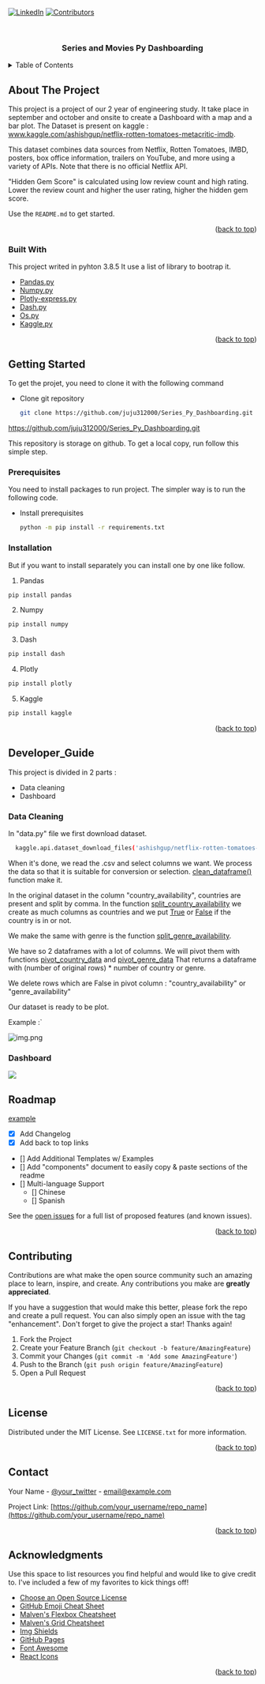 <div id="top"></div>

[![LinkedIn][linkedin-shield]][linkedin-url]
[![Contributors][contributors-shield]][contributors-url]


<!-- PROJECT LOGO -->
<br />
<div align="center">

  <h3 align="center">Series and Movies Py Dashboarding</h3>


</div>

<!-- TABLE OF CONTENTS -->
<details>
  <summary>Table of Contents</summary>
  <ol>
    <li>
      <a href="#about-the-project">About The Project</a>
      <ul>
        <li><a href="#built-with">Built With</a></li>
      </ul>
    </li>
    <li>
      <a href="#getting-started">Getting Started</a>
      <ul>
        <li><a href="#prerequisites">Prerequisites</a></li>
        <li><a href="#installation">Installation</a></li>
      </ul>
    </li>
    <li>
      <a href="#developer_guide">Developer_Guide</a></li>
      <ul>
        <li><a href="#data_cleaning">Data_Cleaning</a></li>
        <li><a href="#dashboard">Dashboard</a></li>
      </ul>
    <li><a href="#roadmap">Roadmap</a></li>
    <li><a href="#contributing">Contributing</a></li>
    <li><a href="#license">License</a></li>
    <li><a href="#contact">Contact</a></li>
    <li><a href="#acknowledgments">Acknowledgments</a></li>
  </ol>
</details>



<!-- ABOUT THE PROJECT -->
## About The Project

This project is a project of our 2 year of engineering study. It take place in september and october and onsite to create a Dashboard with a map and a bar plot. 
The Dataset is present on kaggle : 
www.kaggle.com/ashishgup/netflix-rotten-tomatoes-metacritic-imdb.

This dataset combines data sources from Netflix, Rotten Tomatoes, IMBD, posters, box office information, 
trailers on YouTube, and more using a variety of APIs. 
Note that there is no official Netflix API.

"Hidden Gem Score" is calculated using low review count and high rating. Lower the review count and higher the user rating, higher the hidden gem score.

Use the `README.md` to get started.

<p align="right">(<a href="#top">back to top</a>)</p>

### Built With

This project writed in pyhton 3.8.5 It use a list of library to bootrap it.

* [Pandas.py](https://pandas.pydata.org)
* [Numpy.py](https://numpy.org)
* [Plotly-express.py](https://plotly.com/python/plotly-express/)
* [Dash.py](https://dash.plotly.com)
* [Os.py](https://docs.python.org/fr/3/library/os.html)
* [Kaggle.py](https://github.com/Kaggle/kaggle-api)

<p align="right">(<a href="#top">back to top</a>)</p>



<!-- GETTING STARTED -->
## Getting Started

To get the projet, you need to clone it with the following command 

* Clone git repository
  ```sh
  git clone https://github.com/juju312000/Series_Py_Dashboarding.git
  ```

https://github.com/juju312000/Series_Py_Dashboarding.git 

This repository is storage on github.
To get a local copy, run follow this simple step.

### Prerequisites

You need to install packages to run project.
The simpler way is to run the following code.

* Install prerequisites
  ```sh
  python -m pip install -r requirements.txt
  ```


### Installation

But if you want to install separately you can install one by one like follow.

1. Pandas
  ```sh
  pip install pandas
  ```
2. Numpy
  ```sh
  pip install numpy
  ```
3. Dash
  ```sh
  pip install dash
  ```
4. Plotly
  ```sh
  pip install plotly
  ```
5. Kaggle
  ```sh
  pip install kaggle
  ```

<p align="right">(<a href="#top">back to top</a>)</p>



<!-- Developer_Guide -->
## Developer_Guide

This project is divided in 2 parts :

* Data cleaning 
* Dashboard


### Data Cleaning 

In "data.py" file we first download dataset.
```sh
  kaggle.api.dataset_download_files('ashishgup/netflix-rotten-tomatoes-metacritic-imdb', path='.', unzip=True)
  ```
When it's done, we read the .csv and select columns we want.
We process the data so that it is suitable for conversion or selection.
[clean_dataframe()](data.py) function make it.

In the original dataset in the column "country_availability", countries are present and split by comma.
In the function [split_country_availability](data.py) we create as much columns as countries and we put [True]() or [False]() 
if the country is in or not.

We make the same with genre is the function [split_genre_availability](data.py).

We have so 2 dataframes with a lot of columns. We will pivot them with functions [pivot_country_data](data.py) and [pivot_genre_data](data.py)
That returns a dataframe with (number of original rows) * number of country or genre.

We delete rows which are False in pivot column : "country_availability" or "genre_availability"

Our dataset is ready to be plot.

Example :`

![img.png](data/img.png)


### Dashboard



![](data/example.png)

<!-- ROADMAP -->
## Roadmap
[example](data/example.png?raw=true)

- [x] Add Changelog
- [x] Add back to top links
- [] Add Additional Templates w/ Examples
- [] Add "components" document to easily copy & paste sections of the readme
- [] Multi-language Support
    - [] Chinese
    - [] Spanish

See the [open issues](https://github.com/othneildrew/Best-README-Template/issues) for a full list of proposed features (and known issues).

<p align="right">(<a href="#top">back to top</a>)</p>



<!-- CONTRIBUTING -->
## Contributing

Contributions are what make the open source community such an amazing place to learn, inspire, and create. Any contributions you make are **greatly appreciated**.

If you have a suggestion that would make this better, please fork the repo and create a pull request. You can also simply open an issue with the tag "enhancement".
Don't forget to give the project a star! Thanks again!

1. Fork the Project
2. Create your Feature Branch (`git checkout -b feature/AmazingFeature`)
3. Commit your Changes (`git commit -m 'Add some AmazingFeature'`)
4. Push to the Branch (`git push origin feature/AmazingFeature`)
5. Open a Pull Request

<p align="right">(<a href="#top">back to top</a>)</p>



<!-- LICENSE -->
## License

Distributed under the MIT License. See `LICENSE.txt` for more information.

<p align="right">(<a href="#top">back to top</a>)</p>



<!-- CONTACT -->
## Contact

Your Name - [@your_twitter](https://twitter.com/your_username) - email@example.com

Project Link: [https://github.com/your_username/repo_name](https://github.com/your_username/repo_name)

<p align="right">(<a href="#top">back to top</a>)</p>



<!-- ACKNOWLEDGMENTS -->
## Acknowledgments

Use this space to list resources you find helpful and would like to give credit to. I've included a few of my favorites to kick things off!

* [Choose an Open Source License](https://choosealicense.com)
* [GitHub Emoji Cheat Sheet](https://www.webpagefx.com/tools/emoji-cheat-sheet)
* [Malven's Flexbox Cheatsheet](https://flexbox.malven.co/)
* [Malven's Grid Cheatsheet](https://grid.malven.co/)
* [Img Shields](https://shields.io)
* [GitHub Pages](https://pages.github.com)
* [Font Awesome](https://fontawesome.com)
* [React Icons](https://react-icons.github.io/react-icons/search)

<p align="right">(<a href="#top">back to top</a>)</p>

<!-- MARKDOWN LINKS & IMAGES -->
<!-- https://www.markdownguide.org/basic-syntax/#reference-style-links -->
[contributors-shield]: https://img.shields.io/github/contributors/juju312000/Series_Py_Dashboarding.svg?style=for-the-badge
[contributors-url]: https://github.com/juju312000/Series_Py_Dashboarding/graphs/contributors
[forks-shield]: https://img.shields.io/github/forks/othneildrew/Best-README-Template.svg?style=for-the-badge
[forks-url]: https://github.com/othneildrew/Best-README-Template/network/members
[stars-shield]: https://img.shields.io/github/stars/othneildrew/Best-README-Template.svg?style=for-the-badge
[stars-url]: https://github.com/othneildrew/Best-README-Template/stargazers
[issues-shield]: https://img.shields.io/github/issues/othneildrew/Best-README-Template.svg?style=for-the-badge
[issues-url]: https://github.com/othneildrew/Best-README-Template/issues
[license-shield]: https://img.shields.io/github/license/othneildrew/Best-README-Template.svg?style=for-the-badge
[license-url]: https://github.com/othneildrew/Best-README-Template/blob/master/LICENSE.txt
[linkedin-shield]: https://img.shields.io/badge/-LinkedIn-black.svg?style=for-the-badge&logo=linkedin&colorB=555
[linkedin-url]: https://linkedin.com/in/jmarchadier
[exemple]: data/example.png
